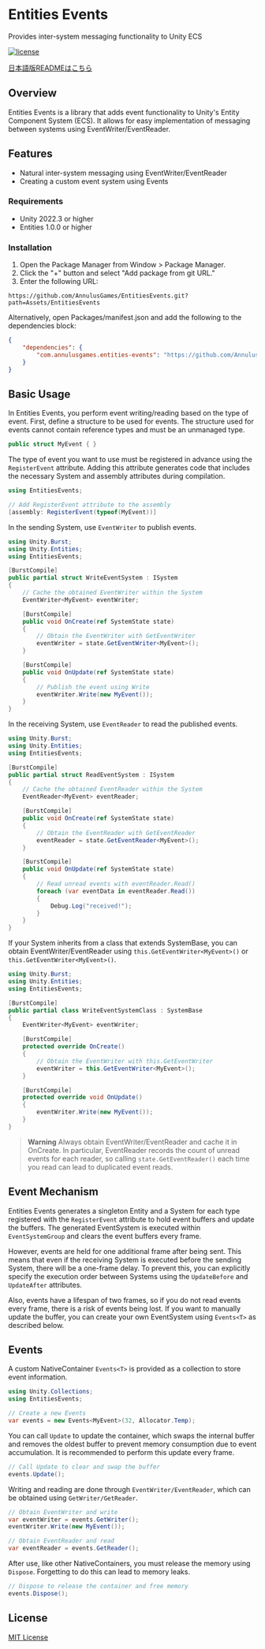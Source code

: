 # Entities Events
Provides inter-system messaging functionality to Unity ECS

[![license](https://img.shields.io/badge/LICENSE-MIT-green.svg)](LICENSE)

[日本語版READMEはこちら](README_JA.md)

## Overview

Entities Events is a library that adds event functionality to Unity's Entity Component System (ECS). It allows for easy implementation of messaging between systems using EventWriter/EventReader.

## Features

* Natural inter-system messaging using EventWriter/EventReader
* Creating a custom event system using Events<T>

### Requirements

* Unity 2022.3 or higher
* Entities 1.0.0 or higher

### Installation

1. Open the Package Manager from Window > Package Manager.
2. Click the "+" button and select "Add package from git URL."
3. Enter the following URL:

```
https://github.com/AnnulusGames/EntitiesEvents.git?path=Assets/EntitiesEvents
```

Alternatively, open Packages/manifest.json and add the following to the dependencies block:

```json
{
    "dependencies": {
        "com.annulusgames.entities-events": "https://github.com/AnnulusGames/EntitiesEvents.git?path=Assets/EntitiesEvents"
    }
}
```

## Basic Usage

In Entities Events, you perform event writing/reading based on the type of event. First, define a structure to be used for events. The structure used for events cannot contain reference types and must be an unmanaged type.

```cs
public struct MyEvent { }
```

The type of event you want to use must be registered in advance using the `RegisterEvent` attribute. Adding this attribute generates code that includes the necessary System and assembly attributes during compilation.

```cs
using EntitiesEvents;

// Add RegisterEvent attribute to the assembly
[assembly: RegisterEvent(typeof(MyEvent))]
```

In the sending System, use `EventWriter` to publish events.

```cs
using Unity.Burst;
using Unity.Entities;
using EntitiesEvents;

[BurstCompile]
public partial struct WriteEventSystem : ISystem
{
    // Cache the obtained EventWriter within the System
    EventWriter<MyEvent> eventWriter;

    [BurstCompile]
    public void OnCreate(ref SystemState state)
    {
        // Obtain the EventWriter with GetEventWriter
        eventWriter = state.GetEventWriter<MyEvent>();
    }

    [BurstCompile]
    public void OnUpdate(ref SystemState state)
    {
        // Publish the event using Write
        eventWriter.Write(new MyEvent());
    }
}
```

In the receiving System, use `EventReader` to read the published events.

```cs
using Unity.Burst;
using Unity.Entities;
using EntitiesEvents;

[BurstCompile]
public partial struct ReadEventSystem : ISystem
{
    // Cache the obtained EventReader within the System
    EventReader<MyEvent> eventReader;

    [BurstCompile]
    public void OnCreate(ref SystemState state)
    {
        // Obtain the EventReader with GetEventReader
        eventReader = state.GetEventReader<MyEvent>();
    }

    [BurstCompile]
    public void OnUpdate(ref SystemState state)
    {
        // Read unread events with eventReader.Read()
        foreach (var eventData in eventReader.Read())
        {
            Debug.Log("received!");
        }
    }
}
```

If your System inherits from a class that extends SystemBase, you can obtain EventWriter/EventReader using `this.GetEventWriter<MyEvent>()` or `this.GetEventWriter<MyEvent>()`.

```cs
using Unity.Burst;
using Unity.Entities;
using EntitiesEvents;

[BurstCompile]
public partial class WriteEventSystemClass : SystemBase
{
    EventWriter<MyEvent> eventWriter;

    [BurstCompile]
    protected override OnCreate()
    {
        // Obtain the EventWriter with this.GetEventWriter
        eventWriter = this.GetEventWriter<MyEvent>();
    }

    [BurstCompile]
    protected override void OnUpdate()
    {
        eventWriter.Write(new MyEvent());
    }
}
```

> **Warning**
> Always obtain EventWriter/EventReader and cache it in OnCreate. In particular, EventReader records the count of unread events for each reader, so calling `state.GetEventReader()` each time you read can lead to duplicated event reads.

## Event Mechanism

Entities Events generates a singleton Entity and a System for each type registered with the `RegisterEvent` attribute to hold event buffers and update the buffers. The generated EventSystem is executed within `EventSystemGroup` and clears the event buffers every frame.

However, events are held for one additional frame after being sent. This means that even if the receiving System is executed before the sending System, there will be a one-frame delay. To prevent this, you can explicitly specify the execution order between Systems using the `UpdateBefore` and `UpdateAfter` attributes.

Also, events have a lifespan of two frames, so if you do not read events every frame, there is a risk of events being lost. If you want to manually update the buffer, you can create your own EventSystem using `Events<T>` as described below.

## Events<T>

A custom NativeContainer `Events<T>` is provided as a collection to store event information.

```cs
using Unity.Collections;
using EntitiesEvents;

// Create a new Events
var events = new Events<MyEvent>(32, Allocator.Temp);
```

You can call `Update` to update the container, which swaps the internal buffer and removes the oldest buffer to prevent memory consumption due to event accumulation. It is recommended to perform this update every frame.

```cs
// Call Update to clear and swap the buffer
events.Update();
```

Writing and reading are done through `EventWriter/EventReader`, which can be obtained using `GetWriter/GetReader`.

```cs
// Obtain EventWriter and write
var eventWriter = events.GetWriter();
eventWriter.Write(new MyEvent());

// Obtain EventReader and read
var eventReader = events.GetReader();
```

After use, like other NativeContainers, you must release the memory using `Dispose`. Forgetting to do this can lead to memory leaks.

```cs
// Dispose to release the container and free memory
events.Dispose();
```

## License

[MIT License](LICENSE)